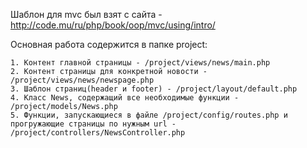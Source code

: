 Шаблон для mvc был взят с сайта - http://code.mu/ru/php/book/oop/mvc/using/intro/

Основная работа содержится в папке project:

    1. Контент главной страницы - /project/views/news/main.php
    2. Контент страницы для конкретной новости - /project/views/news/newspage.php
    3. Шаблон страниц(header и footer) - /project/layout/default.php
    4. Класс News, содержащий все необходимые функции - /project/models/News.php
    5. Функции, запускающиеся в файле /project/config/routes.php и прогружающие страницы по нужным url - /project/controllers/NewsController.php
    